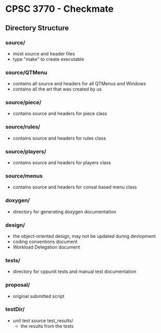 # CPSC 3770 - Checkmate


## Directory Structure


### source/
 - most source and header files
 - type "make" to create executable

### source/QTMenu 
 - contains all source and headers for all QTMenus and Windows
 - contains all the art that was created by us

### source/piece/
 - contains source and headers for piece class

### source/rules/
 - contains source and headers for rules class

### source/players/
 - contains source and headers for players class 

### source/menus
 - contains source and headers for consal based menu class 

### doxygen/
 - directory for generating doxygen documentation
 
### design/
 - the object-oriented design, may not be updated during devlopment
 - coding conventions document
 - Workload Delegation document

### tests/
 - directory for cppunit tests and manual test documentation 
 
### proposal/
 - original submitted script 

### testDir/
 - unit test source 
   test_results/
   	- the results from the tests
